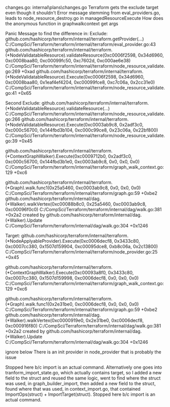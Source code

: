 changes.go: internal\plans\changes.go
Terraform gets the exclude target even though it shouldn't
Error message stemming from eval_providers.go, leads to node_resource_destroy.go in managedResourceExecute
How does the anonymous function in graphwalkcontext get args

Panic Message to find the difference in:
Exclude:
github.com/hashicorp/terraform/internal/terraform.getProvider(...)
        C:/CompSci/Terraform/terraform/internal/terraform/eval_provider.go:43
github.com/hashicorp/terraform/internal/terraform.(*NodeValidatableResource).validateResource(0xc0006f2598, 0x34d6960, 0xc0008baa80, 0xc00099fc50, 0xc7602d, 0xc000ae6e38)
        C:/CompSci/Terraform/terraform/internal/terraform/node_resource_validate.go:269 +0xad
github.com/hashicorp/terraform/internal/terraform.(*NodeValidatableResource).Execute(0xc0006f2598, 0x34d6960, 0xc0008baa80, 0x1eaf4ef4204, 0xc00099fce8, 0xc7c06a, 0x2cc31e0)
        C:/CompSci/Terraform/terraform/internal/terraform/node_resource_validate.go:41 +0x65

Second Exclude:
github.com/hashicorp/terraform/internal/terraform.(*NodeValidatableResource).validateResource(...)
        C:/CompSci/Terraform/terraform/internal/terraform/node_resource_validate.go:266
github.com/hashicorp/terraform/internal/terraform.(*NodeValidatableResource).Execute(0xc0003ab9c8, 0x2adf3c0, 0xc000c56700, 0x144fbd3b104, 0xc000c99ce8, 0x23c06a, 0x22bf800)
        C:/CompSci/Terraform/terraform/internal/terraform/node_resource_validate.go:39 +0x45


github.com/hashicorp/terraform/internal/terraform.(*ContextGraphWalker).Execute(0xc0009712b0, 0x2adf3c0, 0xc000c56700, 0x144fbd3b1e0, 0xc0003ab9c8, 0x0, 0x0, 0x0)
        C:/CompSci/Terraform/terraform/internal/terraform/graph_walk_context.go:129 +0xc6


github.com/hashicorp/terraform/internal/terraform.(*Graph).walk.func1(0x25a5460, 0xc0003ab9c8, 0x0, 0x0, 0x0)
        C:/CompSci/Terraform/terraform/internal/terraform/graph.go:59 +0xbe2
github.com/hashicorp/terraform/internal/dag.(*Walker).walkVertex(0xc00088b8c0, 0x25a5460, 0xc0003ab9c8, 0xc00096f0c0)
        C:/CompSci/Terraform/terraform/internal/dag/walk.go:381 +0x2a2
created by github.com/hashicorp/terraform/internal/dag.(*Walker).Update
        C:/CompSci/Terraform/terraform/internal/dag/walk.go:304 +0x1246

Target:
github.com/hashicorp/terraform/internal/terraform.(*NodeApplyableProvider).Execute(0xc0006decf8, 0x3433c80, 0xc0007cc380, 0x1507d159904, 0xc00095dce8, 0xb8c06a, 0x2c13800)
        C:/CompSci/Terraform/terraform/internal/terraform/node_provider.go:25 +0x45


github.com/hashicorp/terraform/internal/terraform.(*ContextGraphWalker).Execute(0xc00093a8f0, 0x3433c80, 0xc0007cc380, 0x1507d159998, 0xc0006decf8, 0x0, 0x0, 0x0)
        C:/CompSci/Terraform/terraform/internal/terraform/graph_walk_context.go:129 +0xc6

        
github.com/hashicorp/terraform/internal/terraform.(*Graph).walk.func1(0x2e31be0, 0xc0006decf8, 0x0, 0x0, 0x0)
        C:/CompSci/Terraform/terraform/internal/terraform/graph.go:59 +0xbe2
github.com/hashicorp/terraform/internal/dag.(*Walker).walkVertex(0xc0000919e0, 0x2e31be0, 0xc0006decf8, 0xc000916f80)
        C:/CompSci/Terraform/terraform/internal/dag/walk.go:381 +0x2a2
created by github.com/hashicorp/terraform/internal/dag.(*Walker).Update
        C:/CompSci/Terraform/terraform/internal/dag/walk.go:304 +0x1246

ignore below
There is an init provider in node_provider that is probably the issue

Stopped here b/c import is an actual command.
Alternatively one goes into tranform_import_state.go, which actually contains target, so I added a new field to the struct and reused the same logic, went to find where the struct was used, in graph_builder_import, then added a new field to the struct, found where that was used, in context_import.go, that contained ImportOps(struct) + ImportTarget(struct). Stopped here b/c import is an actual command.
